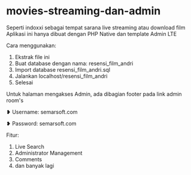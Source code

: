 # movies-streaming-dan-admin
Seperti indoxxi sebagai tempat sarana live streaming atau download film
Aplikasi ini hanya dibuat dengan PHP Native dan template Admin LTE

Cara menggunakan: 
1. Ekstrak file ini
2. Buat database dengan nama: resensi_film_andri
3. Import database resensi_film_andri.sql
4. Jalankan localhost/resensi_film_andri
5. Selesai

Untuk halaman mengakses Admin, ada dibagian footer pada link admin room's

❥ Username: semarsoft.com

❥ Password: semarsoft.com

Fitur:
1. Live Search
2. Administrator Management
3. Comments
4. dan banyak lagi
